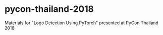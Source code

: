 # pycon-thailand-2018
Materials for "Logo Detection Using PyTorch" presented at PyCon Thailand 2018
